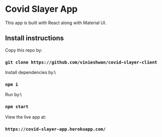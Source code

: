 # Covid Slayer App

This app is built with React along with Material UI.

## Install instructions

Copy this repo by:

### `git clone https://github.com/vinieshwan/covid-slayer-client`

Install dependencies by:\

### `npm i`

Run by:\

### `npm start`

View the live app at:

### `https://covid-slayer-app.herokuapp.com/`
